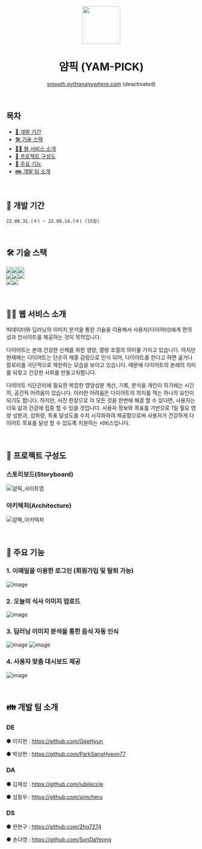<div align="center">
<img src="https://user-images.githubusercontent.com/97844267/201859997-60b77aed-69da-435b-92c3-5353d46c0447.png" width="100" height="100"/>


# 얌픽 (YAM-PICK)
[smooth.pythonanywhere.com](smooth.pythonanywhere.com)
(deactivated)
</div>
<br>

## 목차
  * [📅 개발 기간](#-📅-개발-기간)
  * [🛠 기술 스택](#-🛠-기술-스택)
  * [💁‍♂️ 웹 서비스 소개](#-💁‍♂️-웹-서비스-소개)
  * [📂 프로젝트 구성도](#-📂-프로젝트-구성도)
  * [🎈 주요 기능](#-🎈-주요-기능)
  * [👪 개발 팀 소개](#-👪-개발-팀-소개)

<br>

## 📅 개발 기간

```22.08.31.(수) ~ 22.09.14.(수) (15일)```

<br>

## 🛠 기술 스택
<img src="https://img.shields.io/badge/html-E34F26?style=for-the-badge&logo=HTML5&logoColor=white"><img src="https://img.shields.io/badge/css-1572B6?style=for-the-badge&logo=CSS3&logoColor=white"><img src="https://img.shields.io/badge/JavaScript-F7DF1E?style=for-the-badge&logo=JavaScript&logoColor=white">
<br>
<img src="https://img.shields.io/badge/Python-3776AB?style=for-the-badge&logo=Python&logoColor=white"><img src="https://img.shields.io/badge/Flask-000000?style=for-the-badge&logo=Flask&logoColor=white"><img src="https://img.shields.io/badge/MySQL-4479A1?style=for-the-badge&logo=MySQL&logoColor=white">
<br>
<img src="https://img.shields.io/badge/Plotly-3F4F75?style=for-the-badge&logo=Plotly&logoColor=white"><img src="https://img.shields.io/badge/TensorFlow-FF6F00?style=for-the-badge&logo=TensorFlow&logoColor=white">

<br>

## 💁‍♂️ 웹 서비스 소개

빅데이터와 딥러닝의 이미지 분석을 통한 기술을 이용해서 사용자(다이어터)에게 편의성과 인사이트를 제공하는 것이 목적입니다.


다이어트는 본래 건강한 신체를 위한 영양, 열량 조절의 의미를 가지고 있습니다. 하지만 현재에는 다이어트는 단순히 체중 감량으로 인식 되어, 다이어트를 한다고 하면 굶거나 칼로리를 극단적으로 제한하는 모습을 보이고 있습니다. 때문에 다이어트의 본래의 의미를 되찾고 건강한 사회를 만들고자합니다.


다이어트 식단관리에 필요한 복잡한 영양성분 계산, 기록, 분석을 개인이 하기에는 시간적, 공간적 어려움이 있습니다. 이러한 어려움은 다이어트의 의지를 꺽는 하나의 요인이 되기도 합니다. 하지만, 사진 한장으로 이 모든 것을 한번에 해결 할 수 있다면, 사용자는 더욱 삶과 건강에 집중 할 수 있을 것입니다. 사용자 정보와 목표를 기반으로 1일 필요 영양 성분과, 섭취량, 목표 달성도를 수치 시각화하여 제공함으로써 사용자가 건강하게 다이어트 목표를 달성 할 수 있도록 지원하는 서비스입니다.


<br>

## 📂 프로젝트 구성도

### 스토리보드(Storyboard)
![얌픽_사이트맵](https://user-images.githubusercontent.com/97844267/201866717-a7003f02-dbaa-484e-9d4f-a88c0e336daa.jpg)

### 아키텍처(Architecture)
![얌팩_아키텍처](https://user-images.githubusercontent.com/97844267/201866955-6e4f2941-35d5-4b36-a502-f037a645e67a.png)


<br>

## 🎈 주요 기능
### 1. 이메일을 이용한 로그인 (회원가입 및 탈퇴 가능)
![image](https://user-images.githubusercontent.com/97844267/201867825-6cad7a04-a4cf-4c1c-a82e-eed26dc7e720.png)
### 2. 오늘의 식사 이미지 업로드
![image](https://user-images.githubusercontent.com/97844267/201867635-668a2adc-54b5-4dc9-a57a-f45297019b7c.png)
### 3. 딥러닝 이미지 분석을 통한 음식 자동 인식
![image](https://user-images.githubusercontent.com/97844267/201868261-7fe02f66-db72-4e56-8877-d9cc3e79663a.png)
![image](https://user-images.githubusercontent.com/97844267/201868430-9e200f3f-3f0e-4771-acf8-24f71395c8ef.png)
### 4. 사용자 맞춤 대시보드 제공
![image](https://user-images.githubusercontent.com/97844267/201868598-c3937c7c-0efc-4cf7-a90d-b2bd1fcb2f50.png)


<br>

## 👪 개발 팀 소개

### DE
● 이지현 : https://github.com/GeeHyun

● 박상현 : https://github.com/ParkSangHyeon77

### DA
● 김재성 : https://github.com/jubileccle

● 심철우 : https://github.com/simcheru

### DS
● 한현구 : https://github.com/2hg7274

● 손다영 : https://github.com/SonDaYeong
